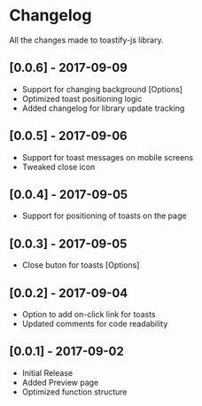 # Changelog
All the changes made to toastify-js library.

## [0.0.6] - 2017-09-09
- Support for changing background [Options]
- Optimized toast positioning logic
- Added changelog for library update tracking

## [0.0.5] - 2017-09-06
- Support for toast messages on mobile screens
- Tweaked close icon

## [0.0.4] - 2017-09-05
- Support for positioning of toasts on the page

## [0.0.3] - 2017-09-05
- Close buton for toasts [Options]

## [0.0.2] - 2017-09-04
- Option to add on-click link for toasts
- Updated comments for code readability

## [0.0.1] - 2017-09-02
- Initial Release
- Added Preview page
- Optimized function structure